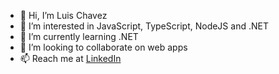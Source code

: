 - 👋 Hi, I’m Luis Chavez
- 👀 I’m interested in JavaScript, TypeScript, NodeJS and .NET
- 🌱 I’m currently learning .NET
- 💞️ I’m looking to collaborate on web apps
- 📫 Reach me at [LinkedIn](https://www.linkedin.com/in/luis-chavez-60b80b117/)

<!---
Crippler93/Crippler93 is a ✨ special ✨ repository because its `README.md` (this file) appears on your GitHub profile.
You can click the Preview link to take a look at your changes.
--->
